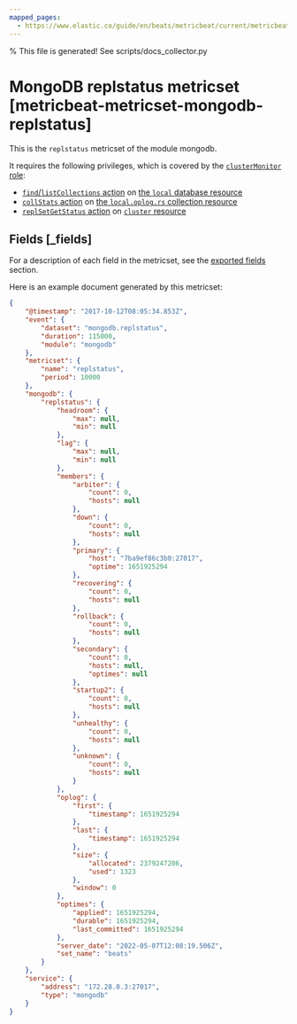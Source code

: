 ```yaml
---
mapped_pages:
  - https://www.elastic.co/guide/en/beats/metricbeat/current/metricbeat-metricset-mongodb-replstatus.html
---
```


% This file is generated! See scripts/docs_collector.py

# MongoDB replstatus metricset [metricbeat-metricset-mongodb-replstatus]

This is the `replstatus` metricset of the module mongodb.

It requires the following privileges, which is covered by the [`clusterMonitor` role](https://docs.mongodb.com/manual/reference/built-in-roles/#clusterMonitor):

* [`find`/`listCollections` action](https://docs.mongodb.com/manual/reference/privilege-actions/#find) on [the `local` database resource](https://docs.mongodb.com/manual/reference/local-database/)
* [`collStats` action](https://docs.mongodb.com/manual/reference/privilege-actions/#collStats) on [the `local.oplog.rs` collection resource](https://docs.mongodb.com/manual/reference/local-database/#local.oplog.rs)
* [`replSetGetStatus` action](https://docs.mongodb.com/manual/reference/privilege-actions/#replSetGetStatus) on [`cluster` resource](https://docs.mongodb.com/manual/reference/resource-document/#cluster-resource)

## Fields [_fields]

For a description of each field in the metricset, see the [exported fields](/reference/metricbeat/exported-fields-mongodb.md) section.

Here is an example document generated by this metricset:

```json
{
    "@timestamp": "2017-10-12T08:05:34.853Z",
    "event": {
        "dataset": "mongodb.replstatus",
        "duration": 115000,
        "module": "mongodb"
    },
    "metricset": {
        "name": "replstatus",
        "period": 10000
    },
    "mongodb": {
        "replstatus": {
            "headroom": {
                "max": null,
                "min": null
            },
            "lag": {
                "max": null,
                "min": null
            },
            "members": {
                "arbiter": {
                    "count": 0,
                    "hosts": null
                },
                "down": {
                    "count": 0,
                    "hosts": null
                },
                "primary": {
                    "host": "7ba9ef86c3b0:27017",
                    "optime": 1651925294
                },
                "recovering": {
                    "count": 0,
                    "hosts": null
                },
                "rollback": {
                    "count": 0,
                    "hosts": null
                },
                "secondary": {
                    "count": 0,
                    "hosts": null,
                    "optimes": null
                },
                "startup2": {
                    "count": 0,
                    "hosts": null
                },
                "unhealthy": {
                    "count": 0,
                    "hosts": null
                },
                "unknown": {
                    "count": 0,
                    "hosts": null
                }
            },
            "oplog": {
                "first": {
                    "timestamp": 1651925294
                },
                "last": {
                    "timestamp": 1651925294
                },
                "size": {
                    "allocated": 2379247206,
                    "used": 1323
                },
                "window": 0
            },
            "optimes": {
                "applied": 1651925294,
                "durable": 1651925294,
                "last_committed": 1651925294
            },
            "server_date": "2022-05-07T12:08:19.506Z",
            "set_name": "beats"
        }
    },
    "service": {
        "address": "172.28.0.3:27017",
        "type": "mongodb"
    }
}
```
